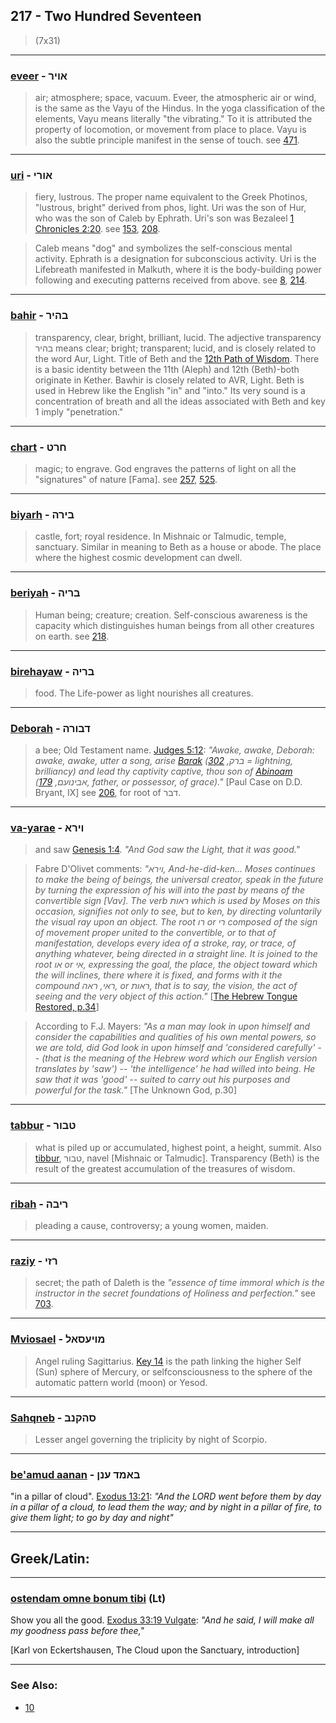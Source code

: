 ## 217 - Two Hundred Seventeen
> (7x31)

---

### [eveer](/keys/AVIR) - אויר
> air; atmosphere; space, vacuum. Eveer, the atmospheric air or wind, is the same as the Vayu of the Hindus. In the yoga classification of the elements, Vayu means literally "the vibrating." To it is attributed the property of locomotion, or movement from place to place. Vayu is also the subtle principle manifest in the sense of touch. see [471](471).

---

### [uri](/keys/AVRI) - אורי
> fiery, lustrous. The proper name equivalent to the Greek Photinos, "lustrous, bright" derived from phos, light. Uri was the son of Hur, who was the son of Caleb by Ephrath. Uri's son was Bezaleel [1 Chronicles 2:20](http://biblehub.com/1_chronicles/2-20.htm). see [153](153), [208](208).

> Caleb means "dog" and symbolizes the self-conscious mental activity. Ephrath is a designation for subconscious activity. Uri is the Lifebreath manifested in Malkuth, where it is the body-building power following and executing patterns received from above. see [8](8), [214](214).

---

### [bahir](/keys/BHIR) - בהיר
> transparency, clear, bright, brilliant, lucid. The adjective transparency בהיר means clear; bright; transparent; lucid, and is closely related to the word Aur, Light. Title of Beth and the [12th Path of Wisdom](12). There is a basic identity between the 11th (Aleph) and 12th (Beth)-both originate in Kether. Bawhir is closely related to AVR, Light. Beth is used in Hebrew like the English "in" and "into." Its very sound is a concentration of breath and all the ideas associated with Beth and key 1 imply "penetration."

---

### [chart](/keys/ChRT) - חרט
> magic; to engrave. God engraves the patterns of light on all the "signatures" of nature [Fama]. see [257](257), [525](525).

---

### [biyarh](/keys/BIRH) - בירה
> castle, fort; royal residence. In Mishnaic or Talmudic, temple, sanctuary. Similar in meaning to Beth as a house or abode. The place where the highest cosmic development can dwell.

---

### [beriyah](/keys/BRIH) - בריה
> Human being; creature; creation. Self-conscious awareness is the capacity which distinguishes human beings from all other creatures on earth. see [218](218).

---

### [birehayaw](/keys/BRIH) - בריה
> food. The Life-power as light nourishes all creatures.

---

### [Deborah](/keys/DBVRH) - דבורה
> a bee; Old Testament name. [Judges 5:12](http://biblehub.com/judges/5-12.htm): *"Awake, awake, Deborah: awake, awake, utter a song, arise [Barak](/keys/BRQ) (ברק, [302](302) = lightning, brilliancy) and lead thy captivity captive, thou son of [Abinoam](/keys/ABINVOM) (אבינועם, [179](179), father, or possessor, of grace)."* [Paul Case on D.D. Bryant, IX] see [206](206), for root of דבר.

---

### [va-yarae](/keys/VIRA) - וירא
> and saw [Genesis 1:4](http://biblehub.com/genesis/1-4.htm). *"And God saw the Light, that it was good."*

> Fabre D'Olivet comments: *"וירא, And-he-did-ken... Moses continues to make the being of beings, the universal creator, speak in the future by turning the expression of his will into the past by means of the convertible sign [Vav]. The verb ראות which is used by Moses on this occasion, signifies not only to see, but to ken, by directing voluntarily the visual ray upon an object. The root רו or רי composed of the sign of movement proper united to the convertible, or to that of manifestation, develops every idea of a stroke, ray, or trace, of anything whatever, being directed in a straight line. It is joined to the root או or אי, expressing the goal, the place, the object toward which the will inclines, there where it is fixed, and forms with it the compound ראי, ראה, or ראות, that is to say, the vision, the act of seeing and the very object of this action."* [[The Hebrew Tongue Restored, p.34](https://archive.org/stream/hebraictongueres00fabriala#page/34/mode/2up)]

> According to F.J. Mayers: *"As a man may look in upon himself and consider the capabilities and qualities of his own mental powers, so we are told, did God look in upon himself and 'considered carefully' -- (that is the meaning of the Hebrew word which our English version translates by 'saw') -- 'the intelligence' he had willed into being. He saw that it was 'good' -- suited to carry out his purposes and powerful for the task."* [The Unknown God, p.30]

---

### [tabbur](/keys/TBVR) - טבור
> what is piled up or accumulated, highest point, a height, summit. Also [tibbur](/keys/TBVR), טבור, navel [Mishnaic or Talmudic]. Transparency (Beth) is the result of the greatest accumulation of the treasures of wisdom.

---

### [ribah](/keys/RIBH) - ריבה
> pleading a cause, controversy; a young women, maiden.

---

### [raziy](/keys/RZI) - רזי
> secret; the path of Daleth is the *"essence of time immoral which is the instructor in the secret foundations of Holiness and perfection."* see [703](703).

---

### [Mviosael](/keys/MVIOSAL) - מויעסאל
> Angel ruling Sagittarius. [Key 14](14) is the path linking the higher Self (Sun) sphere of Mercury, or selfconsciousness to the sphere of the automatic pattern world (moon) or Yesod.

---

### [Sahqneb](/keys/SHQNB) - סהקנב
> Lesser angel governing the triplicity by night of Scorpio.

---

### [be'amud aanan](/keys/BAMVD.ONN) - באמד ענן
"in a pillar of cloud". [Exodus 13:21](http://biblehub.com/exodus/13-21.htm): *"And the LORD went before them by day in a pillar of a cloud, to lead them the way; and by night in a pillar of fire, to give them light; to go by day and night"*

---

## Greek/Latin:

---

### [ostendam omne bonum tibi](/latin?word=ostendam+omne+bonum+tibi) (Lt)
Show you all the good. [Exodus 33:19 Vulgate](https://www.biblegateway.com/passage/?search=exodus%2033%3A19&version=KJV;VULGATE): *"And he said, I will make all my goodness pass before thee,"*

[Karl von Eckertshausen, The Cloud upon the Sanctuary, introduction]

---

### See Also:

- [10](10)
